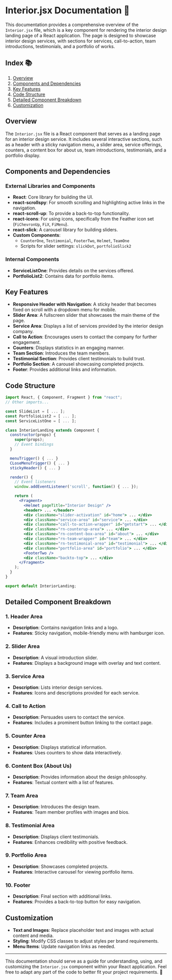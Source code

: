 # Interior.jsx Documentation 📄

This documentation provides a comprehensive overview of the `Interior.jsx` file, which is a key component for rendering the interior design landing page of a React application. The page is designed to showcase interior design services, with sections for services, call-to-action, team introductions, testimonials, and a portfolio of works.

## Index 📚

1. [Overview](#overview)
2. [Components and Dependencies](#components-and-dependencies)
3. [Key Features](#key-features)
4. [Code Structure](#code-structure)
5. [Detailed Component Breakdown](#detailed-component-breakdown)
6. [Customization](#customization)

## Overview

The `Interior.jsx` file is a React component that serves as a landing page for an interior design service. It includes several interactive sections, such as a header with a sticky navigation menu, a slider area, service offerings, counters, a content box for about us, team introductions, testimonials, and a portfolio display.

## Components and Dependencies

### External Libraries and Components

- **React**: Core library for building the UI.
- **react-scrollspy**: For smooth scrolling and highlighting active links in the navigation.
- **react-scroll-up**: To provide a back-to-top functionality.
- **react-icons**: For using icons, specifically from the Feather icon set (`FiChevronUp`, `FiX`, `FiMenu`).
- **react-slick**: A carousel library for building sliders.
- **Custom Components**: 
  - `CounterOne`, `Testimonial`, `FooterTwo`, `Helmet`, `TeamOne`
  - Scripts for slider settings: `slickDot`, `portfolioSlick2`

### Internal Components

- **ServiceListOne**: Provides details on the services offered.
- **PortfolioList2**: Contains data for portfolio items.

## Key Features

- **Responsive Header with Navigation**: A sticky header that becomes fixed on scroll with a dropdown menu for mobile.
- **Slider Area**: A fullscreen slider that showcases the main theme of the page.
- **Service Area**: Displays a list of services provided by the interior design company.
- **Call to Action**: Encourages users to contact the company for further engagement.
- **Counters**: Displays statistics in an engaging manner.
- **Team Section**: Introduces the team members.
- **Testimonial Section**: Provides client testimonials to build trust.
- **Portfolio Section**: A carousel showcasing completed projects.
- **Footer**: Provides additional links and information.

## Code Structure

```jsx
import React, { Component, Fragment } from "react";
// Other imports...

const SlideList = [ ... ];
const PortfolioList2 = [ ... ];
const ServiceListOne = [ ... ];

class InteriorLanding extends Component {
  constructor(props) {
    super(props);
    // Event bindings
  }

  menuTrigger() { ... }
  CLoseMenuTrigger() { ... }
  stickyHeader() { ... }

  render() {
    // Event listeners
    window.addEventListener('scroll', function() { ... });

    return (
      <Fragment>
        <Helmet pageTitle="Interior Design" />
        <header> ... </header>
        <div className="slider-activation" id="home"> ... </div>
        <div className="service-area" id="service"> ... </div>
        <div className="call-to-action-wrapper" id="getstart"> ... </div>
        <div className="rn-counterup-area"> ... </div>
        <div className="rn-content-box-area" id="about"> ... </div>
        <div className="rn-team-wrapper" id="team"> ... </div>
        <div className="rn-testimonial-area" id="testimonial"> ... </div>
        <div className="portfolio-area" id="portfolio"> ... </div>
        <FooterTwo />
        <div className="backto-top"> ... </div>
      </Fragment>
    );
  }
}

export default InteriorLanding;
```

## Detailed Component Breakdown

### 1. Header Area

- **Description**: Contains navigation links and a logo.
- **Features**: Sticky navigation, mobile-friendly menu with hamburger icon.

### 2. Slider Area

- **Description**: A visual introduction slider.
- **Features**: Displays a background image with overlay and text content.

### 3. Service Area

- **Description**: Lists interior design services.
- **Features**: Icons and descriptions provided for each service.

### 4. Call to Action

- **Description**: Persuades users to contact the service.
- **Features**: Includes a prominent button linking to the contact page.

### 5. Counter Area

- **Description**: Displays statistical information.
- **Features**: Uses counters to show data interactively.

### 6. Content Box (About Us)

- **Description**: Provides information about the design philosophy.
- **Features**: Textual content with a list of features.

### 7. Team Area

- **Description**: Introduces the design team.
- **Features**: Team member profiles with images and bios.

### 8. Testimonial Area

- **Description**: Displays client testimonials.
- **Features**: Enhances credibility with positive feedback.

### 9. Portfolio Area

- **Description**: Showcases completed projects.
- **Features**: Interactive carousel for viewing portfolio items.

### 10. Footer

- **Description**: Final section with additional links.
- **Features**: Provides a back-to-top button for easy navigation.

## Customization

- **Text and Images**: Replace placeholder text and images with actual content and media.
- **Styling**: Modify CSS classes to adjust styles per brand requirements.
- **Menu Items**: Update navigation links as needed.

---

This documentation should serve as a guide for understanding, using, and customizing the `Interior.jsx` component within your React application. Feel free to adapt any part of the code to better fit your project requirements. 🎨